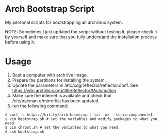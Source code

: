 # Arch Bootstrap Script

My personal scripts for bootstrapping an archlinux system.  


NOTE: Sometimes I just updated the script without testing it,
please check it by yourself and make sure that you fully understand
the installation process before using it.

# Usage
1. Boot a computer with arch live image.
2. Prepare the partitions for installing the system.
3. Update the parameters in /etc/xdg/reflector/reflector.conf.
   See https://wiki.archlinux.org/title/Reflector#Automation
4. Make sure the internet is available and check that /etc/pacman.d/mirrorlist
   has been updated.
5. run the following command:
```console
$ curl -L https://bit.ly/arch-boostrap | tar -xz --strip-component=1
$ vim bootstrap.sh # set the variables and modify packages to what you need.
$ vim chroot.sh # set the variables to what you need.
$ zsh bootstrap.sh
```
